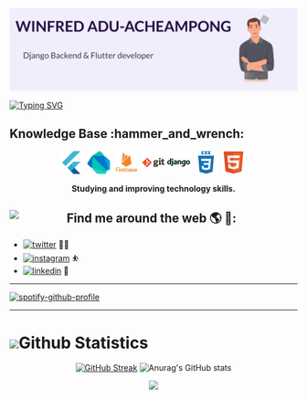 
<!--
- 🔭 I’m currently working on ... AdinkraXpresa
- 📫 
- ⚡ Fun fact: ...
-->


<!--<h1 style="text-align: center;margin-bottom: 5px;">Hi, I'm Winfred<img src="https://raw.githubusercontent.com/iampavangandhi/iampavangandhi/master/gifs/Hi.gif" alt="Hi" style="width: 30px;margin-left: 10px;">:man_technologist:</h1>-->

<img src="https://raw.githubusercontent.com/winfred56/winfred56/main/header.png" alt="banner">

[![Typing SVG](https://readme-typing-svg.demolab.com?font=Fira+Code&pause=1000&color=006712FF&background=FF0C0C00&center=true&vCenter=true&multiline=true&width=615&height=80&lines=Hello+World+%F0%9F%91%8B%2C+I'm+Winfred+Adu-Acheampong.;Welcome+to+my+digital+playground+%E2%9A%BD%EF%B8%8F%F0%9F%8F%83%F0%9F%8E%BE%F0%9F%8E%AE..+)](https://git.io/typing-svg)

<!-- <p align="center">
  <a href="https://github.com/DenverCoder1/readme-typing-svg"><img src="https://readme-typing-svg.herokuapp.com?lines=Hello+World,+I'm+Winfred!;Welcome+to+my+digital+playground+⚽️+🥅;I'm+a+software+developer+from+Ghana+🇬🇭&center=true&width=500&height=50&color=black"></a>
</p> -->


<div align="left">
<h2>Knowledge Base :hammer_and_wrench:</h2>
</div>
<div align='center'>
  <img src="https://github.com/devicons/devicon/blob/master/icons/flutter/flutter-original.svg" title="Flutter" alt="Flutter" width="40" height="40"/>&nbsp;
  <img src="https://github.com/devicons/devicon/blob/master/icons/dart/dart-original.svg" title="Dart" alt="Dart " width="40" height="40"/>&nbsp;
  <img src="https://github.com/devicons/devicon/blob/master/icons/firebase/firebase-plain-wordmark.svg" title="Firebase" alt="Firebase" width="40" height="40"/>&nbsp;
   <img src="https://github.com/devicons/devicon/blob/master/icons/git/git-original-wordmark.svg" title="Git" **alt="Git" width="40" height="40"/>
  <img src="https://github.com/devicons/devicon/blob/master/icons/django/django-plain-wordmark.svg"  title="Django" alt="Django" width="40" height="40"/>&nbsp;
  <img src="https://github.com/devicons/devicon/blob/master/icons/css3/css3-plain-wordmark.svg"  title="CSS3" alt="CSS" width="40" height="40"/>&nbsp;
  <img src="https://github.com/devicons/devicon/blob/master/icons/html5/html5-original.svg" title="HTML5" alt="HTML" width="40" height="40"/>&nbsp;
</div>

<!-- <ul style= "list-style-type: none; overflow: hidden;">
<li style="float: left;"><a style="display: block;" href="https://www.python.org" target="_blank"><img src="https://img.shields.io/badge/Python-white.svg?style=for-the-badge&logo=python&logoColor=777BB4" alt="python"/></a></li>
 
<li style="float: left;"><a style="display: block;" href="https://www.djangoproject.com" target="_blank"><img src="https://img.shields.io/badge/Django-white.svg?style=for-the-badge&logo=django&logoColor=777BB4" alt="django"/></a></li>
 
<li style="float: left;"><a style="display: block;" href="https://www.dart.dev" target="_blank"><img src="https://img.shields.io/badge/Dart-white.svg?style=for-the-badge&logo=dart&logoColor=777BB4" alt="dart"/></a></li>
 
<li style="float: left;"><a style="display: block;" href="https://www.flutter.dev" target="_blank"><img src="https://img.shields.io/badge/Flutter-white.svg?style=for-the-badge&logo=flutter&logoColor=777BB4" alt="flutter"/></a></li>

</ul> -->

<strong><div align='center'>Studying and improving technology skills.</div></strong>
 ## Find me around the web 🌎 :handshake:: <a href="https://github.com/winfred56"><img align="left" width="100" src="https://media.giphy.com/media/M9gbBd9nbDrOTu1Mqx/giphy.gif?raw=true"></a>
-  <a href="https://www.twitter.com/aa_winfred" target="_blank"><img src="https://img.shields.io/badge/-aa_winfred-black?logo=twitter&textColor=white&style=flat" alt="twitter"/></a> ✍🏾
-  <a href="https://www.instagram.com/aa_winfred" target="_blank"><img src="https://img.shields.io/badge/-aa_winfred-black?logo=instagram&textColor=white&style=flat" alt="instagram"/></a> ⛹️
-  <a href="https://www.linkedin.com/in/winfred-adu-acheampong-934623198" target="_blank"><img src="https://img.shields.io/badge/-Winfred-black?logo=linkedin&style=flat" alt="linkedin"></a> 💼

---
<!-- Spotify GitHub Profile -->
[![spotify-github-profile](https://spotify-github-profile.vercel.app/api/view?uid=316zahqizj5m75xf7macri4erlje&cover_image=true&theme=novatorem&show_offline=false&background_color=0f6f9f&bar_color=188b09&bar_color_cover=false)](https://spotify-github-profile.vercel.app/api/view?uid=316zahqizj5m75xf7macri4erlje&redirect=true)

---

# <img src="https://media4.giphy.com/media/MIGbtLZoVjbl0bYbAd/giphy.gif?cid=ecf05e472t2h0i8d7dcjaoau9iqtchhr899hxmpxzzgc7lyw&rid=giphy.gif" width="30">Github Statistics


<div align="center">

<!-- 
[![](https://github-readme-stats.vercel.app/api?username=winfred56&show_icons=true&theme=tokyonight&hide_border=true&locale=en)](https://github.com/winfred56) -->

[![GitHub Streak](http://github-readme-streak-stats.herokuapp.com?user=winfred56&theme=dark&border_radius=25&date_format=j%20M%5B%20Y%5D)](https://git.io/streak-stats)
![Anurag's GitHub stats](https://github-readme-stats.vercel.app/api?username=winfred56&show_icons=true&theme=transparent&border_radius=25)

  
<!--Graph-->
<!-- ![winfred56's Activity Graph](https://activity-graph.herokuapp.com/graph?username=winfred56&custom_title=Winfred's%20Contribution%20Graph&theme=radical&bg_color=282828&hide_border=true&line=d1a01f&point=c58545) -->
  
</div>
</div>

<!-- Profile visits --> 

<div align="center">
  
  ![](https://komarev.com/ghpvc/?username=winfred56&style=flat-square)
  
</div>
